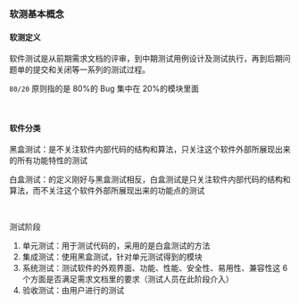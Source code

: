 ### 软测基本概念

#### 软测定义

软件测试是从前期需求文档的评审，到中期测试用例设计及测试执行，再到后期问题单的提交和关闭等一系列的测试过程。

`80/20` 原则指的是 80%的 Bug 集中在 20%的模块里面

<br>

#### 软件分类

黑盒测试：是不关注软件内部代码的结构和算法，只关注这个软件外部所展现出来的所有功能特性的测试

白盒测试：的定义刚好与黑盒测试相反，白盒测试是只关注软件内部代码的结构和算法，而不关注这个软件外部所展现出来的功能点的测试

<br>

测试阶段

1. 单元测试：用于测试代码的，采用的是白盒测试的方法
2. 集成测试：使用黑盒测试，针对单元测试得到的模块
3. 系统测试：测试软件的外观界面、功能、性能、安全性、易用性、兼容性这 6 个方面是否满足需求文档里的要求（测试人员在此阶段介入）
4. 验收测试：由用户进行的测试

<br>
